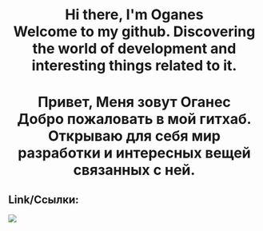 
<h1 align="center">Hi there, I'm Oganes <br>
Welcome to my github.  Discovering the world of development and interesting things related to it. </h1>

<h1 align="center">
  Привет, Меня зовут Оганес <br> 
  Добро пожаловать в мой гитхаб. Открываю для себя мир разработки и интересных вещей связанных с ней.
</h1>

<h2>Link/Ссылки:</h2>  
<img src ='https://www.codewars.com/users/NBhey/badges/small'>




<!--
**NBhey/NBhey** is a ✨ _special_ ✨ repository because its `README.md` (this file) appears on your GitHub profile.

Here are some ideas to get you started:

- 🔭 I’m currently working on ...
- 🌱 I’m currently learning ...
- 👯 I’m looking to collaborate on ...
- 🤔 I’m looking for help with ...
- 💬 Ask me about ...
- 📫 How to reach me: ...
- 😄 Pronouns: ...
- ⚡ Fun fact: ...
-->
